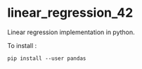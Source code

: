 # linear_regression_42
Linear regression implementation in python.

To install :

```
pip install --user pandas
```
